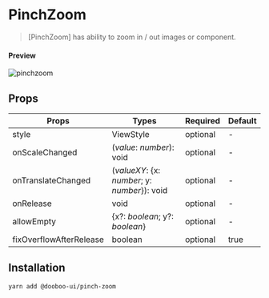 # PinchZoom

> [PinchZoom] has ability to zoom in / out images or component.

#### Preview

![pinchzoom](https://user-images.githubusercontent.com/50297117/136137789-b65265d6-6580-4465-9adb-f29d0ed44d46.gif)

## Props

| Props                   | Types                                         | Required | Default |
| ----------------------- | --------------------------------------------- | -------- | ------- |
| style                   | ViewStyle                                     | optional | -       |
| onScaleChanged          | (_value_: _number_): void                     | optional | -       |
| onTranslateChanged      | (_valueXY_: {x: _number_; y: _number_}): void | optional | -       |
| onRelease               | void                                          | optional | -       |
| allowEmpty              | {x?: _boolean_; y?: _boolean_}                | optional | -       |
| fixOverflowAfterRelease | boolean                                       | optional | true    |

## Installation

```
yarn add @dooboo-ui/pinch-zoom
```
